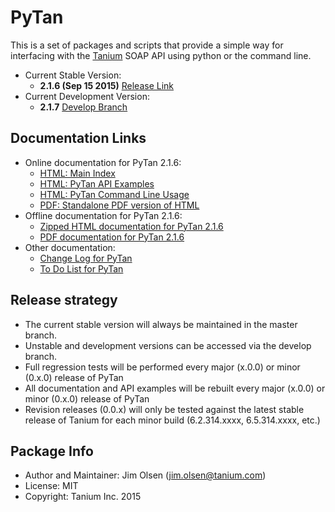 # PyTan 

This is a set of packages and scripts that provide a simple way for interfacing with the [Tanium](https://www.tanium.com/) SOAP API using python or the command line.

  * Current Stable Version: 
    * **2.1.6 (Sep 15 2015)** [Release Link](https://github.com/tanium/pytan/releases/tag/2.1.6)
  * Current Development Version:
    * **2.1.7** [Develop Branch](https://github.com/tanium/pytan/tree/develop)

## Documentation Links

  * Online documentation for PyTan 2.1.6:
    * [HTML: Main Index](http://tanium.github.io/pytan)
    * [HTML: PyTan API Examples](http://tanium.github.io/pytan/examples/pytan_examples.html)
    * [HTML: PyTan Command Line Usage](http://tanium.github.io/pytan/_static/bin_doc/index.html)
    * [PDF: Standalone PDF version of HTML](http://tanium.github.io/pytan/PyTan-2.1.6.pdf)
  * Offline documentation for PyTan 2.1.6:
    * [Zipped HTML documentation for PyTan 2.1.6](doc/html/PyTan-2.1.6-HTML_DOC.zip)
    * [PDF documentation for PyTan 2.1.6](doc/pdf/PyTan-2.1.6.pdf)
  * Other documentation:
    * [Change Log for PyTan](CHANGELOG.md)
    * [To Do List for PyTan](TODO.md)

## Release strategy

  * The current stable version will always be maintained in the master branch. 
  * Unstable and development versions can be accessed via the develop branch.
  * Full regression tests will be performed every major (x.0.0) or minor (0.x.0) release of PyTan
  * All documentation and API examples will be rebuilt every major (x.0.0) or minor (0.x.0) release of PyTan
  * Revision releases (0.0.x) will only be tested against the latest stable release of Tanium for each minor build (6.2.314.xxxx, 6.5.314.xxxx, etc.)

## Package Info

  * Author and Maintainer: Jim Olsen (jim.olsen@tanium.com)
  * License: MIT
  * Copyright: Tanium Inc. 2015
